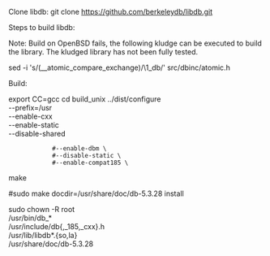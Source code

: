 

Clone libdb:
git clone https://github.com/berkeleydb/libdb.git

Steps to build libdb:

Note: Build on OpenBSD fails, the following kludge can be executed to
build the library.  The kludged library has not been fully tested.

sed -i 's/\(__atomic_compare_exchange\)/\1_db/' src/dbinc/atomic.h

Build:


export CC=gcc
cd build_unix
../dist/configure \
                --prefix=/usr \
                --enable-cxx \
		--enable-static \
		--disable-shared

                #--enable-dbm \
                #--disable-static \
                #--enable-compat185 \
make





#sudo make docdir=/usr/share/doc/db-5.3.28 install 

sudo chown -R root                        \
      /usr/bin/db_*                          \
      /usr/include/db{,_185,_cxx}.h          \
      /usr/lib/libdb*.{so,la}                \
      /usr/share/doc/db-5.3.28

